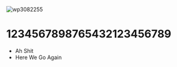 ![wp3082255](https://user-images.githubusercontent.com/73060136/119858769-f7ba6e80-bf3e-11eb-9761-3b73fefda7cb.jpeg)

# 1234567898765432123456789
-  Ah Shit 
-  Here We Go Again

<!---
SinsamutQ/SinsamutQ is a ✨ special ✨ repository because its `README.md` (this file) appears on your GitHub profile.
You can click the Preview link to take a look at your changes.
--->
